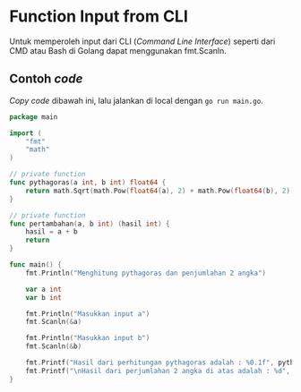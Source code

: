 # Function Input from CLI

Untuk memperoleh input dari CLI (_Command Line Interface_) seperti dari CMD atau Bash di Golang dapat menggunakan fmt.Scanln.

## Contoh _code_

_Copy code_ dibawah ini, lalu jalankan di local dengan `go run main.go`.

```go
package main

import (
	"fmt"
	"math"
)

// private function
func pythagoras(a int, b int) float64 {
	return math.Sqrt(math.Pow(float64(a), 2) + math.Pow(float64(b), 2))
}

// private function
func pertambahan(a, b int) (hasil int) {
	hasil = a + b
	return
}

func main() {
    fmt.Println("Menghitung pythagoras dan penjumlahan 2 angka")

    var a int
    var b int

    fmt.Println("Masukkan input a")
    fmt.Scanln(&a)

    fmt.Println("Masukkan input b")
    fmt.Scanln(&b)

    fmt.Printf("Hasil dari perhitungan pythagoras adalah : %0.1f", pythagoras(a, b))
    fmt.Printf("\nHasil dari perjumlahan 2 angka di atas adalah : %d", pertambahan(a, b))
}
```
